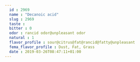 ```yaml
---
  id : 2969
  name : "Decanoic acid"
  slug : 2969
  taste : 
  bitter : 0
  odor : rancid odor@unpleasant odor
  natural : 1
  flavor_profile : sour@citrus@fat@rancid@fatty@unpleasant
  fema_flavor_profile : Dust, Fat, Grass
  date : 2019-03-26T08:47:11+01:00
---
```



